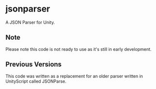 jsonparser
==========

A JSON Parser for Unity.

Note
----
Please note this code is not ready to use as it's still in early development.


Previous Versions
-----------------
This code was written as a replacement for an older parser written in UnityScript called JSONParse.
